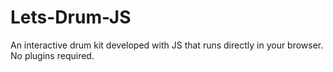 # Lets-Drum-JS
An interactive drum kit developed with JS that runs directly in your browser. No plugins required.
